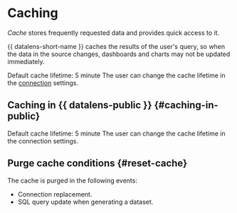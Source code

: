 # Caching

_Cache_ stores frequently requested data and provides quick access to it.

{{ datalens-short-name }} caches the results of the user's query, so when the data in the source changes, dashboards and charts may not be updated immediately.

Default cache lifetime: 5 minute The user can change the cache lifetime in the [connection](../operations/connection/create-clickhouse.md) settings.


## Caching in {{ datalens-public }} {#caching-in-public}

Default cache lifetime: 5 minute The user can change the cache lifetime in the connection settings.


## Purge cache conditions {#reset-cache}

The cache is purged in the following events:

* Connection replacement.
* SQL query update when generating a dataset.
